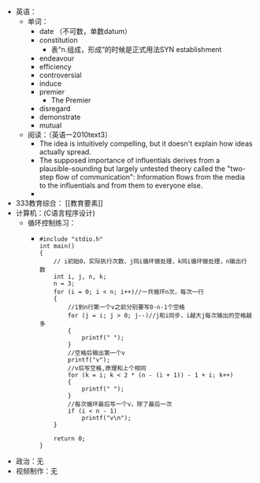 - 英语：
	- 单词：
		- date （不可数，单数datum）
		- constitution
			- 表“n.组成，形成”的时候是正式用法SYN establishment
		- endeavour
		- efficiency
		- controversial
		- induce
		- premier
			- The Premier
		- disregard
		- demonstrate
		- mutual
	- 阅读：（英语一2010text3）
		- The idea is intuitively compelling, but it doesn't explain how ideas actually spread.
		- The supposed importance of influentials derives from a plausible-sounding but largely untested theory called the "two-step flow of communication": Information flows from the media to the influentials and from them to everyone else.
		-
- 333教育综合： [[教育要素]]
- 计算机：(C语言程序设计)
	- 循环控制练习：
		- ```
		  #include "stdio.h"
		  int main()
		  {
		      // i初始0，实际执行次数，j同i循环做处理，k同i循环做处理，n输出行数
		      int i, j, n, k;
		      n = 3;
		      for (i = 0; i < n; i++)//一共循环n次，每次一行
		      {
		          //1到n行第一个v之前分别要写0-n-1个空格
		          for (j = i; j > 0; j--)//j和i同步，i越大j每次输出的空格越多
		          {
		              printf(" ");
		          }
		          //空格后输出第一个v
		          printf("v");
		          //v后写空格,原理和上个相同
		          for (k = i; k < 2 * (n - (i + 1)) - 1 + i; k++)
		          {
		              printf(" ");
		          }
		          //每次循环最后写一个v，除了最后一次
		          if (i < n - 1)
		              printf("v\n");
		      }
		  
		      return 0;
		  }
		  ```
- 政治：无
- 视频制作：无
